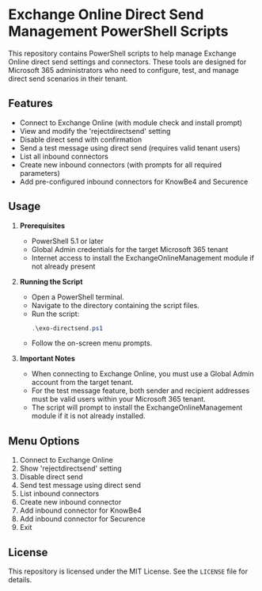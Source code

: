 # Exchange Online Direct Send Management PowerShell Scripts

This repository contains PowerShell scripts to help manage Exchange Online direct send settings and connectors. These tools are designed for Microsoft 365 administrators who need to configure, test, and manage direct send scenarios in their tenant.

## Features

- Connect to Exchange Online (with module check and install prompt)
- View and modify the 'rejectdirectsend' setting
- Disable direct send with confirmation
- Send a test message using direct send (requires valid tenant users)
- List all inbound connectors
- Create new inbound connectors (with prompts for all required parameters)
- Add pre-configured inbound connectors for KnowBe4 and Securence

## Usage

1. **Prerequisites**
   - PowerShell 5.1 or later
   - Global Admin credentials for the target Microsoft 365 tenant
   - Internet access to install the ExchangeOnlineManagement module if not already present

2. **Running the Script**
   - Open a PowerShell terminal.
   - Navigate to the directory containing the script files.
   - Run the script:
     ```powershell
     .\exo-directsend.ps1
     ```
   - Follow the on-screen menu prompts.

3. **Important Notes**
   - When connecting to Exchange Online, you must use a Global Admin account from the target tenant.
   - For the test message feature, both sender and recipient addresses must be valid users within your Microsoft 365 tenant.
   - The script will prompt to install the ExchangeOnlineManagement module if it is not already installed.

## Menu Options

1. Connect to Exchange Online
2. Show 'rejectdirectsend' setting
3. Disable direct send
4. Send test message using direct send
5. List inbound connectors
6. Create new inbound connector
7. Add inbound connector for KnowBe4
8. Add inbound connector for Securence
9. Exit

## License

This repository is licensed under the MIT License. See the `LICENSE` file for details.
